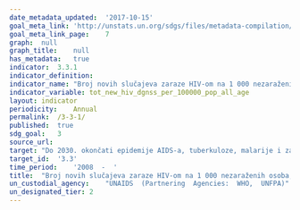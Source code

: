 ```yaml
---	
date_metadata_updated:	'2017-10-15'
goal_meta_link:	'http://unstats.un.org/sdgs/files/metadata-compilation/Metadata-Goal-3.pdf'
goal_meta_link_page:	7
graph:	null
graph_title:	null
has_metadata:	true
indicator:	3.3.1
indicator_definition:	
indicator_name:	"Broj novih slučajeva zaraze HIV-om na 1 000 nezaraženih osoba, prema spolu, dobi i ključnoj populaciji"
indicator_variable:	tot_new_hiv_dgnss_per_100000_pop_all_age
layout:	indicator
periodicity:	Annual
permalink:	/3-3-1/
published:	true
sdg_goal:	3
source_url:	
target:	"Do 2030. okončati epidemije AIDS-a, tuberkuloze, malarije i zanemarenih tropskih bolesti i boriti se protiv hepatitisa, bolesti koje se prenose zaraženom vodom i ostalih prenosivih bolesti"
target_id:	'3.3'
time_period:	'2008  -  '
title:	"Broj novih slučajeva zaraze HIV-om na 1 000 nezaraženih osoba, prema spolu, dobi i ključnoj populaciji"
un_custodial_agency:	"UNAIDS  (Partnering  Agencies:  WHO,  UNFPA)"
un_designated_tier:	2
---	
```

